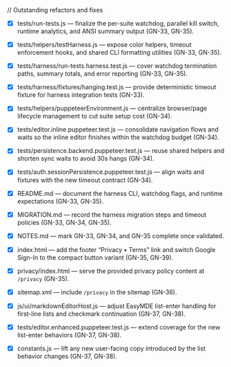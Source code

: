 // Outstanding refactors and fixes
- [x] tests/run-tests.js — finalize the per-suite watchdog, parallel kill switch, runtime analytics, and ANSI summary output (GN-33, GN-35).
- [x] tests/helpers/testHarness.js — expose color helpers, timeout enforcement hooks, and shared CLI formatting utilities (GN-33, GN-35).
- [x] tests/harness/run-tests.harness.test.js — cover watchdog termination paths, summary totals, and error reporting (GN-33, GN-35).
- [x] tests/harness/fixtures/hanging.test.js — provide deterministic timeout fixture for harness integration tests (GN-33).
- [x] tests/helpers/puppeteerEnvironment.js — centralize browser/page lifecycle management to cut suite setup cost (GN-34).
- [x] tests/editor.inline.puppeteer.test.js — consolidate navigation flows and waits so the inline editor finishes within the watchdog budget (GN-34).
- [x] tests/persistence.backend.puppeteer.test.js — reuse shared helpers and shorten sync waits to avoid 30s hangs (GN-34).
- [x] tests/auth.sessionPersistence.puppeteer.test.js — align waits and fixtures with the new timeout contract (GN-34).
- [x] README.md — document the harness CLI, watchdog flags, and runtime expectations (GN-33, GN-35).
- [x] MIGRATION.md — record the harness migration steps and timeout policies (GN-33, GN-34, GN-35).
- [x] NOTES.md — mark GN-33, GN-34, and GN-35 complete once validated.

- [x] index.html — add the footer “Privacy • Terms” link and switch Google Sign-In to the compact button variant (GN-35, GN-39).
- [x] privacy/index.html — serve the provided privacy policy content at `/privacy` (GN-35).
- [x] sitemap.xml — include `/privacy` in the sitemap (GN-36).

- [x] js/ui/markdownEditorHost.js — adjust EasyMDE list-enter handling for first-line lists and checkmark continuation (GN-37, GN-38).
- [x] tests/editor.enhanced.puppeteer.test.js — extend coverage for the new list-enter behaviors (GN-37, GN-38).
- [x] constants.js — lift any new user-facing copy introduced by the list behavior changes (GN-37, GN-38).
